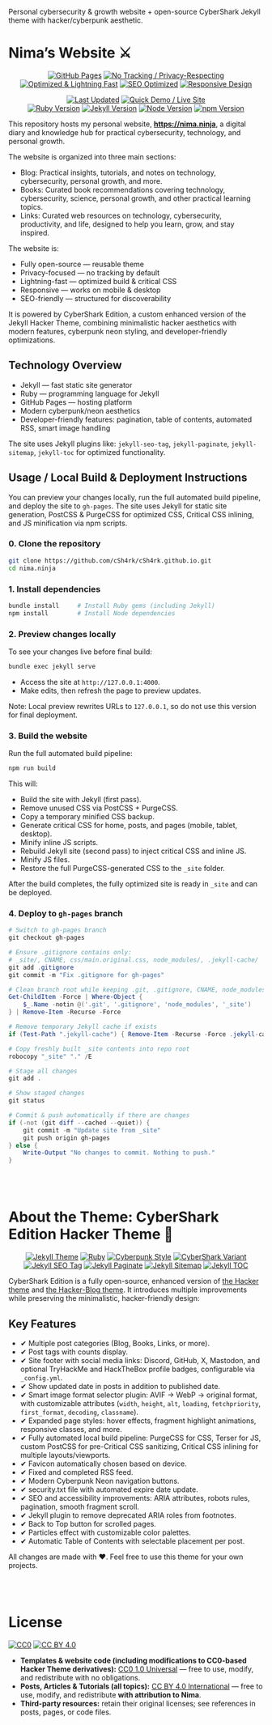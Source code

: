 <!-- ⚙️ TEMPLATE NOTICE ⚙️
This file (README.template.md) is the source template used to generate README.md.
The script update-badges.js replaces placeholders like {{LAST_UPDATED}}, {{RUBY_VERSION}}, etc.
⚠️ Do NOT edit README.md directly — it is automatically overwritten.
Only edit README.template.md file if you want to change content or badge layout. -->

Personal cybersecurity & growth website + open-source CyberShark Jekyll theme with hacker/cyberpunk aesthetic.

# Nima’s Website ⚔

<!-- Website Features / Core -->
<p align="center">
  <!-- Core website features -->
  <a href="https://pages.github.com"><img src="https://img.shields.io/badge/Hosted_on-GitHub_Pages-181717?logo=github&logoColor=white" alt="GitHub Pages"></a>
  <a href="#"><img src="https://img.shields.io/badge/Privacy-Focused-brightgreen?logo=lock&logoColor=white" alt="No Tracking / Privacy-Respecting"></a>
  <a href="#"><img src="https://img.shields.io/badge/Performance-Lightning%20Fast-yellow?logo=zap&logoColor=white" alt="Optimized & Lightning Fast"></a>
  <a href="https://developers.google.com/search/docs/fundamentals/seo-starter-guide"><img src="https://img.shields.io/badge/SEO-Optimized-00cc88?logo=google&logoColor=white" alt="SEO Optimized"></a>
  <a href="https://developer.mozilla.org/en-US/docs/Learn/CSS/CSS_layout/Responsive_Design"><img src="https://img.shields.io/badge/Responsive-Design-blue?logo=css3&logoColor=white" alt="Responsive Design"></a>
</p>

<!-- Maintenance / Versions / Quick Demo -->
<p align="center">
  <!-- ⚠️ This badge is auto-updated by update-badges.js. Do NOT manually edit the date! -->
  <a href="#"><img src="https://img.shields.io/badge/Last_Updated-{{LAST_UPDATED}}-lightgrey?logo=github&logoColor=white" alt="Last Updated"></a>
  <a href="https://nima.ninja"><img src="https://img.shields.io/badge/Quick_Demo-Live%20Site-00bfff?logo=firefox&logoColor=white" alt="Quick Demo / Live Site"></a>
  <br>
  <!-- Dependencies -->
  <!-- ⚠️ This badge is auto-updated by update-badges.js. Do NOT manually edit the version! -->
  <a href="https://www.ruby-lang.org/"><img src="https://img.shields.io/badge/Ruby-{{RUBY_VERSION}}-cc342d?logo=ruby&logoColor=white" alt="Ruby Version"></a>
  <!-- ⚠️ This badge is auto-updated by update-badges.js. Do NOT manually edit the version! -->
  <a href="https://jekyllrb.com/"><img src="https://img.shields.io/badge/Jekyll-{{JEKYLL_VERSION}}-f06529?logo=jekyll&logoColor=white" alt="Jekyll Version"></a>
  <!-- ⚠️ This badge is auto-updated by update-badges.js. Do NOT manually edit the version! -->
  <a href="https://nodejs.org/"><img src="https://img.shields.io/badge/Node-{{NODE_VERSION}}-339933?logo=node.js&logoColor=white" alt="Node Version"></a>
  <!-- ⚠️ This badge is auto-updated by update-badges.js. Do NOT manually edit the version! -->
  <a href="https://www.npmjs.com/"><img src="https://img.shields.io/badge/npm-{{NPM_VERSION}}-blue?logo=npm&logoColor=white" alt="npm Version"></a>
</p>

This repository hosts my personal website, **https://nima.ninja**, a digital diary and knowledge hub for practical cybersecurity, technology, and personal growth.

The website is organized into three main sections:

- Blog: Practical insights, tutorials, and notes on technology, cybersecurity, personal growth, and more.
- Books: Curated book recommendations covering technology, cybersecurity, science, personal growth, and other practical learning topics.
- Links: Curated web resources on technology, cybersecurity, productivity, and life, designed to help you learn, grow, and stay inspired.

The website is:

- Fully open-source — reusable theme
- Privacy-focused — no tracking by default
- Lightning-fast — optimized build & critical CSS
- Responsive — works on mobile & desktop
- SEO-friendly — structured for discoverability

It is powered by CyberShark Edition, a custom enhanced version of the Jekyll Hacker Theme, combining minimalistic hacker aesthetics with modern features, cyberpunk neon styling, and developer-friendly optimizations.

## Technology Overview

- Jekyll — fast static site generator
- Ruby — programming language for Jekyll
- GitHub Pages — hosting platform
- Modern cyberpunk/neon aesthetics
- Developer-friendly features: pagination, table of contents, automated RSS, smart image handling

The site uses Jekyll plugins like: `jekyll-seo-tag`, `jekyll-paginate`, `jekyll-sitemap`, `jekyll-toc` for optimized functionality.

## Usage / Local Build & Deployment Instructions

You can preview your changes locally, run the full automated build pipeline, and deploy the site to `gh-pages`. The site uses Jekyll for static site generation, PostCSS & PurgeCSS for optimized CSS, Critical CSS inlining, and JS minification via npm scripts.

### 0. Clone the repository

```bash
git clone https://github.com/cSh4rk/cSh4rk.github.io.git
cd nima.ninja
```

### 1. Install dependencies

```bash
bundle install     # Install Ruby gems (including Jekyll)
npm install        # Install Node dependencies
```

### 2. Preview changes locally

To see your changes live before final build:

```bash
bundle exec jekyll serve
```

- Access the site at `http://127.0.0.1:4000`.
- Make edits, then refresh the page to preview updates.

Note: Local preview rewrites URLs to `127.0.0.1`, so do not use this version for final deployment.

### 3. Build the website

Run the full automated build pipeline:

```bash
npm run build
```

This will:

- Build the site with Jekyll (first pass).
- Remove unused CSS via PostCSS + PurgeCSS.
- Copy a temporary minified CSS backup.
- Generate critical CSS for home, posts, and pages (mobile, tablet, desktop).
- Minify inline JS scripts.
- Rebuild Jekyll site (second pass) to inject critical CSS and inline JS.
- Minify JS files.
- Restore the full PurgeCSS-generated CSS to the `_site` folder.

After the build completes, the fully optimized site is ready in `_site` and can be deployed.

### 4. Deploy to `gh-pages` branch

```powershell
# Switch to gh-pages branch
git checkout gh-pages

# Ensure .gitignore contains only:
# _site/, CNAME, css/main.original.css, node_modules/, .jekyll-cache/
git add .gitignore
git commit -m "Fix .gitignore for gh-pages"

# Clean branch root while keeping .git, .gitignore, CNAME, node_modules
Get-ChildItem -Force | Where-Object {
    $_.Name -notin @('.git', '.gitignore', 'node_modules', '_site')
} | Remove-Item -Recurse -Force

# Remove temporary Jekyll cache if exists
if (Test-Path ".jekyll-cache") { Remove-Item -Recurse -Force .jekyll-cache }

# Copy freshly built _site contents into repo root
robocopy "_site" "." /E

# Stage all changes
git add .

# Show staged changes
git status

# Commit & push automatically if there are changes
if (-not (git diff --cached --quiet)) {
    git commit -m "Update site from _site"
    git push origin gh-pages
} else {
    Write-Output "No changes to commit. Nothing to push."
}
```

<br>
<br>

# About the Theme: CyberShark Edition Hacker Theme 🦈

<!-- Theme / Tech Stack -->
<p align="center">
  <a href="https://jekyllrb.com"><img src="https://img.shields.io/badge/Jekyll-Theme-f06529?logo=jekyll&logoColor=white" alt="Jekyll Theme"></a>
  <a href="https://www.ruby-lang.org/"><img src="https://img.shields.io/badge/Built_with-Ruby-cc342d?logo=ruby&logoColor=white" alt="Ruby"></a>
  <a href="https://en.wikipedia.org/wiki/Cyberpunk"><img src="https://img.shields.io/badge/Style-Cyberpunk-ff00ff?logo=css3&logoColor=white" alt="Cyberpunk Style"></a>
  <a href="#"><img src="https://img.shields.io/badge/Variant-CyberShark-00ffff?logo=shark&logoColor=black" alt="CyberShark Variant"></a>
  <br>
  <!-- Jekyll Plugins -->
  <a href="https://jekyll.github.io/jekyll-seo-tag/"><img src="https://img.shields.io/badge/Plugin-jekyll--seo--tag-orange?logo=jekyll&logoColor=white" alt="Jekyll SEO Tag"></a>
  <a href="https://github.com/jekyll/jekyll-paginate"><img src="https://img.shields.io/badge/Plugin-jekyll--paginate-blue?logo=jekyll&logoColor=white" alt="Jekyll Paginate"></a>
  <a href="https://github.com/jekyll/jekyll-sitemap"><img src="https://img.shields.io/badge/Plugin-jekyll--sitemap-lightgrey?logo=jekyll&logoColor=white" alt="Jekyll Sitemap"></a>
  <a href="https://github.com/allejo/jekyll-toc"><img src="https://img.shields.io/badge/Plugin-jekyll--toc-lightgreen?logo=jekyll&logoColor=white" alt="Jekyll TOC"></a>
</p>

CyberShark Edition is a fully open-source, enhanced version of [the Hacker theme](https://github.com/pages-themes/hacker) and [the Hacker-Blog theme](https://github.com/tocttou/hacker-blog). It introduces multiple improvements while preserving the minimalistic, hacker-friendly design:

## Key Features

- ✔ Multiple post categories (Blog, Books, Links, or more).
- ✔ Post tags with counts display.
- ✔ Site footer with social media links: Discord, GitHub, X, Mastodon, and optional TryHackMe and HackTheBox profile badges, configurable via `_config.yml`.
- ✔ Show updated date in posts in addition to published date.
- ✔ Smart image format selector plugin: AVIF → WebP → original format, with customizable attributes (`width`, `height`, `alt`, `loading`, `fetchpriority`, `first_format`, `decoding`, `classname`).
- ✔ Expanded page styles: hover effects, fragment highlight animations, responsive classes, and more.
- ✔ Fully automated local build pipeline: PurgeCSS for CSS, Terser for JS, custom PostCSS for pre-Critical CSS sanitizing, Critical CSS inlining for multiple layouts/viewports.
- ✔ Favicon automatically chosen based on device.
- ✔ Fixed and completed RSS feed.
- ✔ Modern Cyberpunk Neon navigation buttons.
- ✔ security.txt file with automated expire date update.
- ✔ SEO and accessibility improvements: ARIA attributes, robots rules, pagination, smooth fragment scroll.
- ✔ Jekyll plugin to remove deprecated ARIA roles from footnotes.
- ✔ Back to Top button for scrolled pages.
- ✔ Particles effect with customizable color palettes.
- ✔ Automatic Table of Contents with selectable placement per post.

All changes are made with ❤. Feel free to use this theme for your own projects.

<br>
<br>

# License
[![CC0](https://img.shields.io/badge/License-CC0_1.0-lightgrey.svg)](https://creativecommons.org/publicdomain/zero/1.0/)
[![CC BY 4.0](https://img.shields.io/badge/License-CC_BY_4.0-blue.svg)](https://creativecommons.org/licenses/by/4.0/)

- **Templates & website code (including modifications to CC0-based Hacker Theme derivatives):** [CC0 1.0 Universal](https://creativecommons.org/publicdomain/zero/1.0/) — free to use, modify, and redistribute with no obligations.  
- **Posts, Articles & Tutorials (all topics):** [CC BY 4.0 International](https://creativecommons.org/licenses/by/4.0/) — free to use, modify, and redistribute **with attribution to Nima**.  
- **Third-party resources:** retain their original licenses; see references in posts, pages, or code files.